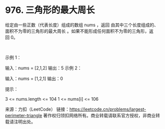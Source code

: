 # 976. 三角形的最大周长

给定由一些正数（代表长度）组成的数组 nums ，返回 由其中三个长度组成的、面积不为零的三角形的最大周长 。如果不能形成任何面积不为零的三角形，返回 0。

 

示例 1：

输入：nums = [2,1,2]
输出：5
示例 2：

输入：nums = [1,2,1]
输出：0
 

提示：

3 <= nums.length <= 104
1 <= nums[i] <= 106

来源：力扣（LeetCode）
链接：https://leetcode.cn/problems/largest-perimeter-triangle
著作权归领扣网络所有。商业转载请联系官方授权，非商业转载请注明出处。